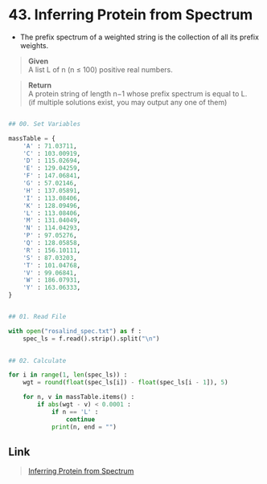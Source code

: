 # 43. Inferring Protein from Spectrum

* The prefix spectrum of a weighted string is the collection of all its prefix weights.


> **Given**    
>  A list L of n (n ≤ 100) positive real numbers.

> **Return**    
> A protein string of length n−1 whose prefix spectrum is equal to L.  
(if multiple solutions exist, you may output any one of them)
 
```python

## 00. Set Variables

massTable = {
	'A' : 71.03711,
	'C' : 103.00919,
	'D' : 115.02694,
	'E' : 129.04259,
	'F' : 147.06841,
	'G' : 57.02146,
	'H' : 137.05891,
	'I' : 113.08406,
	'K' : 128.09496,
	'L' : 113.08406,
	'M' : 131.04049,
	'N' : 114.04293,
	'P' : 97.05276,
	'Q' : 128.05858,
	'R' : 156.10111,
	'S' : 87.03203,
	'T' : 101.04768,
	'V' : 99.06841,
	'W' : 186.07931,
	'Y' : 163.06333,
}


## 01. Read File

with open("rosalind_spec.txt") as f :
	spec_ls = f.read().strip().split("\n")
  

## 02. Calculate

for i in range(1, len(spec_ls)) :
	wgt = round(float(spec_ls[i]) - float(spec_ls[i - 1]), 5)

	for n, v in massTable.items() :
		if abs(wgt - v) < 0.0001 :
			if n == 'L' :
				continue
			print(n, end = "")

```


## Link

> [Inferring Protein from Spectrum](http://rosalind.info/problems/spec/)
